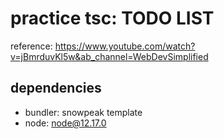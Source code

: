 # practice tsc: TODO LIST
reference: https://www.youtube.com/watch?v=jBmrduvKl5w&ab_channel=WebDevSimplified

## dependencies
- bundler: snowpeak template
- node: node@12.17.0
